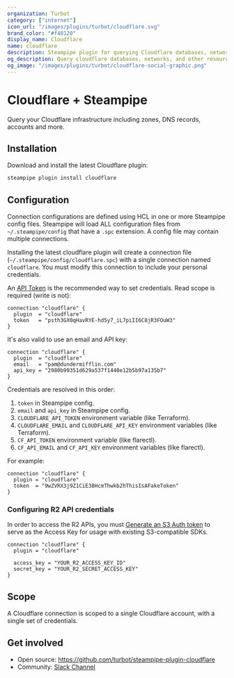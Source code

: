 ```yaml
---
organization: Turbot
category: ["internet"]
icon_url: "/images/plugins/turbot/cloudflare.svg"
brand_color: "#f48120"
display_name: Cloudflare
name: cloudflare
description: Steampipe plugin for querying Cloudflare databases, networks, and other resources.
og_description: Query cloudflare databases, networks, and other resources with SQL! Open source CLI. No DB required.
og_image: "/images/plugins/turbot/cloudflare-social-graphic.png"
---
```


# Cloudflare + Steampipe

Query your Cloudflare infrastructure including zones, DNS records, accounts and more.

## Installation

Download and install the latest Cloudflare plugin:

```bash
steampipe plugin install cloudflare
```

## Configuration

Connection configurations are defined using HCL in one or more Steampipe config files. Steampipe will load ALL configuration files from `~/.steampipe/config` that have a `.spc` extension. A config file may contain multiple connections.

Installing the latest cloudflare plugin will create a connection file (`~/.steampipe/config/cloudflare.spc`) with a single connection named `cloudflare`. You must modify this connection to include your personal credentials.

An [API Token](https://support.cloudflare.com/hc/en-us/articles/200167836-Managing-API-Tokens-and-Keys#12345680) is the recommended way to set credentials. Read scope is required (write is not):

```hcl
connection "cloudflare" {
  plugin  = "cloudflare"
  token   = "psth3GX0qHavRYE-hd5y7_iL7piII6C8jR3FOuW3"
}
```

It's also valid to use an email and API key:

```hcl
connection "cloudflare" {
  plugin  = "cloudflare"
  email   = "pam@dundermifflin.com"
  api_key = "2980b99351d629a537f1440e12b5b97a135b7"
}
```

Credentials are resolved in this order:

1. `token` in Steampipe config.
2. `email` and `api_key` in Steampipe config.
3. `CLOUDFLARE_API_TOKEN` environment variable (like Terraform).
4. `CLOUDFLARE_EMAIL` and `CLOUDFLARE_API_KEY` environment variables (like Terraform).
5. `CF_API_TOKEN` environment variable (like flarectl).
6. `CF_API_EMAIL` and `CF_API_KEY` environment variables (like flarectl).

For example:

```hcl
connection "cloudflare" {
  plugin = "cloudflare"
  token  = "9wZVRX3j9Z1CiE38HcmThwkb2hThisIsAFakeToken"
}
```

### Configuring R2 API credentials

In order to access the R2 APIs, you must [Generate an S3 Auth token](https://developers.cloudflare.com/r2/data-access/s3-api/tokens/) to serve as the Access Key for usage with existing S3-compatible SDKs.

```hcl
connection "cloudflare" {
  plugin = "cloudflare"

  access_key = "YOUR_R2_ACCESS_KEY_ID"
  secret_key = "YOUR_R2_SECRET_ACCESS_KEY"
}
```

## Scope

A Cloudflare connection is scoped to a single Cloudflare account, with a single set of credentials.

## Get involved

- Open source: https://github.com/turbot/steampipe-plugin-cloudflare
- Community: [Slack Channel](https://steampipe.io/community/join)
